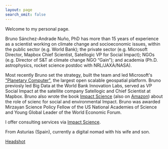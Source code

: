 ```yaml
---
layout: page
search_omit: false
---
```



Welcome to my personal page.

Bruno Sánchez-Andrade Nuño, PhD has more than 15 years of experience as a scientist working on climate change and socioeconomic issues, within the public sector (e.g. World Bank); the private sector (e.g. Microsoft Director, Mapbox Chief Scientist, Satellogic VP for Social Impact); NGOs (e.g. Director of S&T at climate change NGO “Gain”); and academia (Ph.D. astrophysics, rocket science postdoc with NRL/JAXA/NASA).

Most recently Bruno set the strategy, built the team and led Microsoft's ["Planetary Computer"](https://planetarycomputer.microsoft.com/), the largest open scalable geospatial platform. Bruno previosly led Big Data at the World Bank Innovation Labs, served as VP Social Impact at the satellite company Satellogic and Chief Scientist at Mapbox. Bruno also wrote the book [Impact Science](https://book.impactscience.dev) (also on [Amazon](https://www.amazon.com/gp/product/B07SN1L4L2/ref=dbs_a_def_rwt_bibl_vppi_i1)) about the role of scienc for social and environmental Impact. Bruno was awarded Mirzayan Science Policy Fellow of the US National Academies of Science and Young Global Leader of the World Economic Forum. 

I offer consulting services via [Impact Science](https://impactscience.dev).

From Asturias (Spain), currently a digital nomad with his wife and son.

[Headshot](https://brunosan.eu/media/GFC2017s.jpg)

